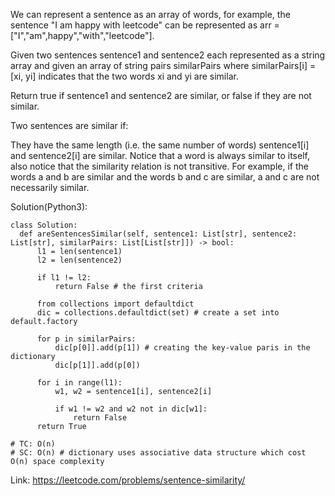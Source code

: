 We can represent a sentence as an array of words, for example, the sentence "I am happy with leetcode" can be represented as arr = ["I","am",happy","with","leetcode"].

Given two sentences sentence1 and sentence2 each represented as a string array and given an array of string pairs similarPairs where similarPairs[i] = [xi, yi] indicates that the two words xi and yi are similar.

Return true if sentence1 and sentence2 are similar, or false if they are not similar.

Two sentences are similar if:

They have the same length (i.e. the same number of words)
sentence1[i] and sentence2[i] are similar.
Notice that a word is always similar to itself, also notice that the similarity relation is not transitive. For example, if the words a and b are similar and the words b and c are similar, a and c are not necessarily similar.

Solution(Python3):
```
class Solution:
  def areSentencesSimilar(self, sentence1: List[str], sentence2: List[str], similarPairs: List[List[str]]) -> bool:
      l1 = len(sentence1)
      l2 = len(sentence2)
      
      if l1 != l2:
          return False # the first criteria
          
      from collections import defaultdict
      dic = collections.defaultdict(set) # create a set into default.factory
      
      for p in similarPairs:
          dic[p[0]].add(p[1]) # creating the key-value paris in the dictionary
          dic[p[1]].add(p[0])
          
      for i in range(l1):
          w1, w2 = sentence1[i], sentence2[i]
          
          if w1 != w2 and w2 not in dic[w1]:
              return False
      return True

# TC: O(n)
# SC: O(n) # dictionary uses associative data structure which cost O(n) space complexity
```
Link: https://leetcode.com/problems/sentence-similarity/
